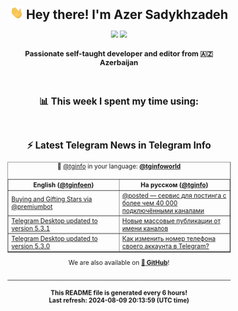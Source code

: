 <div align="center">
	<div>
		<h1>
      <img src="./assets/hi.gif" width="30px"> Hey there! I'm Azer Sadykhzadeh
    </h1>
    <img height="18" src="https://komarev.com/ghpvc/?username=sadykhzadeh&label=Views&color=2081c1&style=flat-square" />
		<a href="https://wakatime.com/Azer"> <img height="18" src="https://wakatime.com/badge/user/f80ae27a-c328-426f-a381-bc84136e2dd6.svg" /> </a>
    <h3>
      Passionate self-taught developer and editor from 🇦🇿 Azerbaijan
    </h3>
  </div>
  <br>

<h2>📊 This week I spent my time using:</h2>

<!--START_SECTION:waka-->
<!--END_SECTION:waka-->

<br>

<h2>⚡️ Latest Telegram News in Telegram Info</h2>
  <table border>
		<tr>
			<th width="50%">English (<a href="https://t.me/tginfoen">@tginfoen</a>)</th>
			<th>На русском (<a href="https://t.me/tginfo">@tginfo</a>)</th>
		</tr>
		<caption>🚩 <a href="https://t.me/tginfo">@tginfo</a> in your language: <a href="https://t.me/tginfoworld"><b>@tginfoworld</b></a><caption/>
  <tr><td><a href="https://t.me/tginfoen/1950">Buying and Gifting Stars via @premiumbot</a></td>
    <td><a href="https://t.me/tginfo/4080">@posted — сервис для постинга с более чем 40 000 подключёнными каналами</a></td></tr><tr><td><a href="https://t.me/tginfoen/1949">Telegram Desktop updated to version 5.3.1</a></td>
    <td><a href="https://t.me/tginfo/4079">Новые массовые публикации от имени каналов </a></td></tr><tr><td><a href="https://t.me/tginfoen/1948">Telegram Desktop updated to version 5.3.0</a></td>
    <td><a href="https://t.me/tginfo/4078">Как изменить номер телефона своего аккаунта в Telegram?</a></td></tr>
</table>
We are also available on <a href="https://github.com/tginfo"><b>🐙 GitHub</b></a>!
</div>

<br>
<hr>
<h4 align="center">This README file is generated <b>every 6 hours</b>!</br>Last refresh: <b>2024-08-09 20:13:59 (UTC time)</b></h4>
